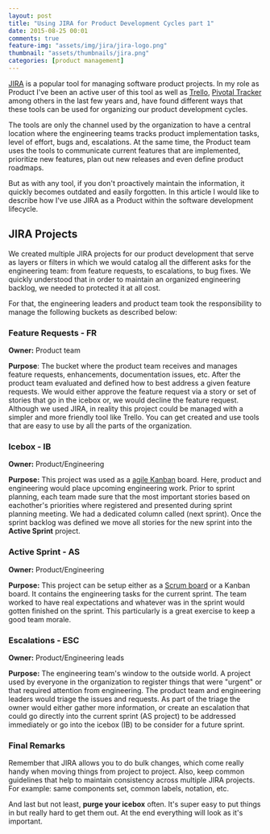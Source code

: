 ```yaml
---
layout: post
title: "Using JIRA for Product Development Cycles part 1"
date: 2015-08-25 00:01
comments: true
feature-img: "assets/img/jira/jira-logo.png"
thumbnail: "assets/thumbnails/jira.png"
categories: [product management]
---
```

[JIRA](https://www.atlassian.com/software/jira) is a popular tool for managing software product projects. In my role as Product I've been an active user of this tool as well as [Trello](https://trello.com/), [Pivotal Tracker](https://www.pivotaltracker.com/) among others in the last few years and, have found different ways that these tools can be used for organizing our product development cycles.

The tools are only the channel used by the organization to have a central location where the engineering teams tracks product implementation tasks, level of effort, bugs and, escalations. At the same time, the Product team uses the tools to communicate current features that are implemented, prioritize new features, plan out new releases and even define product roadmaps.

But as with any tool, if you don't proactively maintain the information, it quickly becomes outdated and easily forgotten. In this article I would like to describe how I've use JIRA as a Product within the software development lifecycle.
<!--more-->

## JIRA Projects

We created multiple JIRA projects for our product development that serve as layers or filters in which we would catalog all the different asks for the engineering team: from feature requests, to escalations, to bug fixes. We quickly understood that in order to maintain an organized engineering backlog, we needed to protected it at all cost.

For that, the engineering leaders and product team took the responsibility to manage the following buckets as described below:

### Feature Requests - FR
**Owner:** Product team

**Purpose**: The bucket where the product team receives and manages feature requests, enhancements, documentation issues, etc. After the product team evaluated and defined how to best address a given feature requests. We would either approve the feature request via a story or set of stories that go in the icebox or, we would decline the feature request.
Although we used JIRA,  in reality this project could be managed with a simpler and more friendly tool like Trello. You can get created and use tools that are easy to use by all the parts of the organization.

### Icebox - IB
**Owner:** Product/Engineering

**Purpose:** This project was used as a [agile Kanban](https://www.atlassian.com/agile/kanban) board. Here,  product and engineering would place upcoming engineering work. Prior to sprint planning, each team made sure that the most important stories based on eachother's priorities where registered and presented during sprint planning meeting. We had a dedicated column called (next sprint). Once the sprint backlog was defined we move all stories for the new sprint into the **Active Sprint** project.

### Active Sprint - AS
**Owner:** Product/Engineering

**Purpose:**  This project can be setup either as a [Scrum board](https://www.atlassian.com/agile/scrum) or a Kanban board. It contains the engineering tasks for the current sprint. The team worked to have real expectations and whatever was in the sprint would gotten finished on the sprint. This particularly is a great exercise to keep a good team morale.

### Escalations - ESC
**Owner:** Product/Engineering leads

**Purpose:** The engineering team's window to the outside world. A project used by everyone in the organization to register things that were "urgent" or that required attention from engineering. The product team and engineering leaders would triage the issues and requests.
As part of the triage the owner would either gather more information, or create an escalation that could go directly into the current sprint (AS project) to be addressed immediately or go into the icebox (IB) to be consider for a future sprint.


### Final Remarks
Remember that JIRA allows you to do bulk changes, which come really handy when moving things from project to project. Also, keep common guidelines that help to maintain consistency across multiple JIRA projects. For example: same components set, common labels, notation, etc.

And last but not least, **purge your icebox** often. It's super easy to put things in but really hard to get them out. At the end everything will look as it's important.
